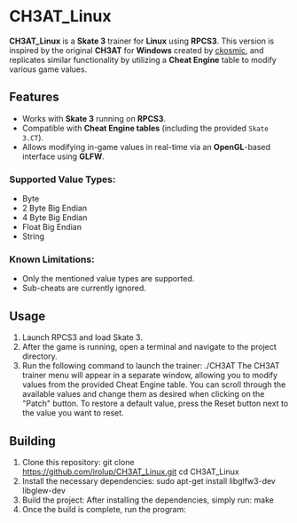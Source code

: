 # CH3AT_Linux

**CH3AT_Linux** is a **Skate 3** trainer for **Linux** using **RPCS3**. This version is inspired by the original **CH3AT** for **Windows** created by [ckosmic](https://github.com/ckosmic/CH3AT), and replicates similar functionality by utilizing a **Cheat Engine** table to modify various game values.

## Features

- Works with **Skate 3** running on **RPCS3**.
- Compatible with **Cheat Engine tables** (including the provided `Skate 3.CT`).
- Allows modifying in-game values in real-time via an **OpenGL**-based interface using **GLFW**.

### Supported Value Types:
- Byte
- 2 Byte Big Endian
- 4 Byte Big Endian
- Float Big Endian
- String

### Known Limitations:
- Only the mentioned value types are supported.
- Sub-cheats are currently ignored.

## Usage
1. Launch RPCS3 and load Skate 3.
2. After the game is running, open a terminal and navigate to the project directory.
3. Run the following command to launch the trainer:
 ./CH3AT
  The CH3AT trainer menu will appear in a separate window, allowing you to modify values from the provided Cheat Engine table.
  You can scroll through the available values and change them as desired when clicking on the "Patch" button.
  To restore a default value, press the Reset button next to the value you want to reset.

## Building

1. Clone this repository:
   git clone https://github.com/irolup/CH3AT_Linux.git
   cd CH3AT_Linux
2. Install the necessary dependencies:
   sudo apt-get install libglfw3-dev libglew-dev
3. Build the project: After installing the dependencies, simply run:
   make
4. Once the build is complete, run the program:
